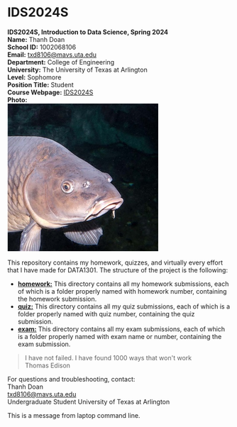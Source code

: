 # IDS2024S

**IDS2024S, Introduction to Data Science, Spring 2024**  
**Name:** Thanh Doan  
**School ID:** 1002068106  
**Email:** txd8106@mavs.uta.edu  
**Department:** College of Engineering  
**University:** The University of Texas at Arlington  
**Level:** Sophomore  
**Position Title:** Student  
**Course Webpage:** [IDS2024S](https://www.cdslab.org/)  
**Photo:**  
![Thanh](carp.jpg)  

This repository contains my homework, quizzes, and virtually every effort that I have made for DATA1301. The structure of the project is the following:  
+ **[homework:](./hw)** This directory contains all my homework submissions, each of which is a folder properly named with homework number, containing the homework submission.  
+ **[quiz:](./quiz)** This directory contains all my quiz submissions, each of which is a folder properly named with quiz number, containing the quiz submission.
+ **[exam:](./exam)** This directory contains all my exam submissions, each of which is a folder properly named with exam name or number, containing the exam submission.

> I have not failed. I have found 1000 ways that won't work  
> Thomas Edison

For questions and troubleshooting, contact:  
Thanh Doan  
txd8106@mavs.uta.edu  
Undergraduate Student
University of Texas at Arlington

This is a message from laptop command line.
